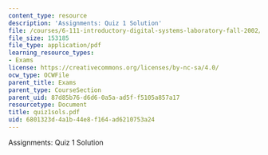 ```yaml
---
content_type: resource
description: 'Assignments: Quiz 1 Solution'
file: /courses/6-111-introductory-digital-systems-laboratory-fall-2002/6801323d4a1b44e8f164ad6210753a24_quiz1sols.pdf
file_size: 153185
file_type: application/pdf
learning_resource_types:
- Exams
license: https://creativecommons.org/licenses/by-nc-sa/4.0/
ocw_type: OCWFile
parent_title: Exams
parent_type: CourseSection
parent_uid: 87d85b76-d6d6-0a5a-ad5f-f5105a857a17
resourcetype: Document
title: quiz1sols.pdf
uid: 6801323d-4a1b-44e8-f164-ad6210753a24
---
```

Assignments: Quiz 1 Solution
